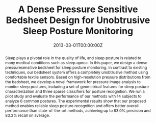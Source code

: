 ---
title: "A Dense Pressure Sensitive Bedsheet Design for Unobtrusive Sleep Posture Monitoring"
authors:
- nabil
author_notes:
- ""
date: "2013-03-01T00:00:00Z"
doi: ""

# Schedule page publish date (NOT publication's date).
publishDate: "2020-10-11T00:00:00Z"

# Publication type.
# Legend: 0 = Uncategorized; 1 = Conference paper; 2 = Journal article;
# 3 = Preprint / Working Paper; 4 = Report; 5 = Book; 6 = Book section;
# 7 = Thesis; 8 = Patent
publication_types: ["2"]

# Publication name and optional abbreviated publication name.
publication: "Conf. on Pervasive Comp. and Comm (PerCom) 2013"
publication_short: ""

abstract: "Sleep plays a pivotal role in the quality of life,
and sleep posture is related to many medical conditions such
as sleep apnea. In this paper, we design a dense pressuresensitive bedsheet for sleep posture monitoring. In contrast to
existing techniques, our bedsheet system offers a completely
unobtrusive method using comfortable textile sensors. Based
on high-resolution pressure distributions from the bedsheet,
we develop a novel framework for pressure image analysis to
monitor sleep postures, including a set of geometrical features
for sleep posture characterization and three sparse classifiers
for posture recognition. We run a pilot study and evaluate
the performance of our methods with 14 subjects to analyze
6 common postures. The experimental results show that our
proposed method enables reliable sleep posture recognition and
offers better overall performance than state-of-the-art methods,
achieving up to 83.0% precision and 83.2% recall on average.
"

# Summary. An optional shortened abstract.
summary: "Sleep plays a pivotal role in the quality of life, and sleep posture is related to many medical conditions such as sleep apnea."


tags:
- sleeping

featured: false

# links:
# - name: ""
#   url: ""
url_pdf: media/papers/41.pdf
url_code: ''
url_dataset: ''
url_poster: ''
url_project: ''
url_slides: ''
url_source: ''
url_video: ''

# Featured image
# To use, add an image named `featured.jpg/png` to your page's folder.
image:
  caption: ""
  focal_point: ""
  preview_only: false

# Associated Projects (optional).
#   Associate this publication with one or more of your projects.
#   Simply enter your project's folder or file name without extension.
#   E.g. `internal-project` references `content/project/internal-project/index.md`.
#   Otherwise, set `projects: []`.
projects: []

# Slides (optional).
#   Associate this publication with Markdown slides.
#   Simply enter your slide deck's filename without extension.
#   E.g. `slides: "example"` references `content/slides/example/index.md`.
#   Otherwise, set `slides: ""`.
slides: ""
---